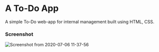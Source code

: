 # A To-Do App
A simple To-Do web-app for internal management built using HTML, CSS.

### Screenshot

![Screenshot from 2020-07-06 11-37-56](https://user-images.githubusercontent.com/46455250/89730287-080a6700-da5b-11ea-9784-d3ea6e8c9e74.png)
